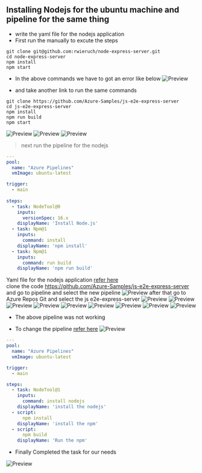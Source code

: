 Installing Nodejs for the ubuntu machine and pipeline for the same thing
-------------------------------------------------------------------------------
* write the yaml file for the nodejs application 
* First run the manually to excute the steps 
```
git clone git@github.com:rwieruch/node-express-server.git
cd node-express-server
npm install
npm start
```
* In the above commands we have to got an error like below
![Preview](Images/task2.png)

* and take another link to run the same commands
```
git clone https://github.com/Azure-Samples/js-e2e-express-server
cd js-e2e-express-server
npm install
npm run build
npm start
```
![Preview](Images/task12.png)
![Preview](Images/task13.png)
![Preview](Images/task14.png)



> next run the pipeline for the nodejs

```yaml
---
pool: 
  name: "Azure Pipelines"
  vmImage: ubuntu-latest

trigger:
  - main
  
steps:
  - task: NodeTool@0
    inputs:
      versionSpec: 16.x
    displayName: 'Install Node.js'
  - task: Npm@1
    inputs:
      command: install
    displayName: 'npm install' 
  - task: Npm@1
    inputs:
      command: run build
    displayName: 'npm run build'
```
Yaml file for the nodejs application [refer here](https://github.com/qtrajkumar/Ansible_Zone/blob/main/Tasks%20in%20JOIP/nodejspl.yaml)    
clone the code https://github.com/Azure-Samples/js-e2e-express-server
and go to pipeline and select the new pipeline
![Preview](Images/task1.png)
after that go to Azure Repos Git and select the js e2e-express-server
![Preview](Images/task3.png)
![Preview](Images/task4.png)
![Preview](Images/task5.png)
![Preview](Images/task6.png)
![Preview](Images/task7.png)
![Preview](Images/task8.png)
![Preview](Images/task9.png)
![Preview](Images/task10.png)
![Preview](Images/task11.png)
 
* The above pipeline was not working

* To change the pipeline [refer here]()
![Preview](Images/task15.png)

```yaml
---
pool:
  name: "Azure Pipelines"
  vmImage: ubuntu-latest

trigger:
  - main

steps:
  - task: NodeTool@1
    inputs:
      command: install nodejs
    displayName: 'install the nodejs'  
  - script:
      npm install
    displayName: 'install the npm'
  - script:
      npm build
    displayName: 'Run the npm'
```
* Finally Completed the task for our needs 

![Preview](Images/task17.png)



